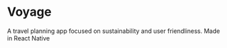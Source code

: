# Voyage

A travel planning app focused on sustainability and user friendliness.
Made in React Native
